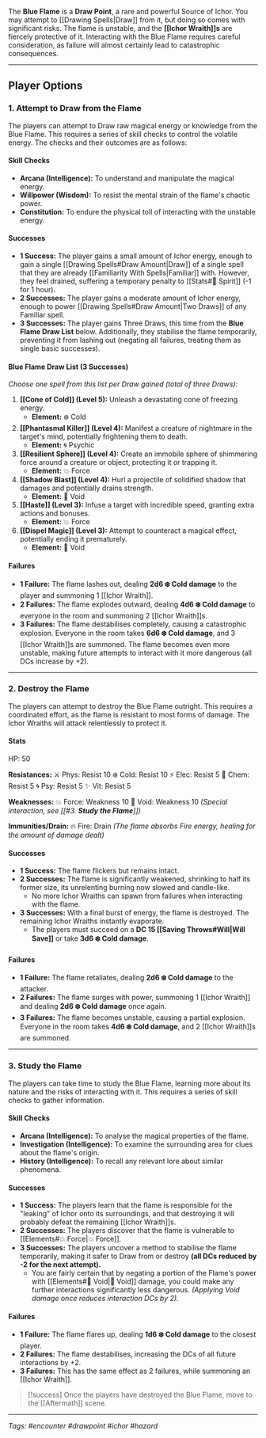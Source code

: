 The **Blue Flame** is a **Draw Point**, a rare and powerful Source of Ichor. You may attempt to [[Drawing Spells|Draw]] from it, but doing so comes with significant risks. The flame is unstable, and the **[[Ichor Wraith]]s** are fiercely protective of it. Interacting with the Blue Flame requires careful consideration, as failure will almost certainly lead to catastrophic consequences.

---

## Player Options

### 1. **Attempt to Draw from the Flame**

The players can attempt to Draw raw magical energy or knowledge from the Blue Flame. This requires a series of skill checks to control the volatile energy. The checks and their outcomes are as follows:

#### **Skill Checks**

- **Arcana (Intelligence):** To understand and manipulate the magical energy.
- **Willpower (Wisdom):** To resist the mental strain of the flame's chaotic power.
- **Constitution:** To endure the physical toll of interacting with the unstable energy.

#### **Successes**

- **1 Success:** The player gains a small amount of Ichor energy, enough to gain a single [[Drawing Spells#Draw Amount|Draw]] of a single spell that they are already [[Familiarity With Spells|Familiar]] with. However, they feel drained, suffering a temporary penalty to [[Stats#💙 Spirit]] (-1 for 1 hour).
- **2 Successes:** The player gains a moderate amount of Ichor energy, enough to power [[Drawing Spells#Draw Amount|Two Draws]] of any Familiar spell.
- **3 Successes:** The player gains Three Draws, this time from the **Blue Flame Draw List** below. Additionally, they stabilise the flame temporarily, preventing it from lashing out (negating all failures, treating them as single basic successes).

#### **Blue Flame Draw List (3 Successes)**

*Choose one spell from this list per Draw gained (total of three Draws):*

1. **[[Cone of Cold]] (Level 5):** Unleash a devastating cone of freezing energy.
    - **Element:** ❄️ Cold
2. **[[Phantasmal Killer]] (Level 4):** Manifest a creature of nightmare in the target's mind, potentially frightening them to death.
    - **Element:** 🌀 Psychic
3. **[[Resilient Sphere]] (Level 4):** Create an immobile sphere of shimmering force around a creature or object, protecting it or trapping it.
    - **Element:** 💥 Force
4. **[[Shadow Blast]] (Level 4):** Hurl a projectile of solidified shadow that damages and potentially drains strength.
    - **Element:** 🌌 Void
5. **[[Haste]] (Level 3):** Infuse a target with incredible speed, granting extra actions and bonuses.
    - **Element:** 💥 Force
6. **[[Dispel Magic]] (Level 3):** Attempt to counteract a magical effect, potentially ending it prematurely.
    - **Element:** 🌌 Void

#### **Failures**

- **1 Failure:** The flame lashes out, dealing **2d6 ❄️ Cold damage** to the player and summoning 1 [[Ichor Wraith]].
- **2 Failures:** The flame explodes outward, dealing **4d6 ❄️ Cold damage** to everyone in the room and summoning 2 [[Ichor Wraith]]s.
- **3 Failures:** The flame destabilises completely, causing a catastrophic explosion. Everyone in the room takes **6d6 ❄️ Cold damage**, and 3 [[Ichor Wraith]]s are summoned. The flame becomes even more unstable, making future attempts to interact with it more dangerous (all DCs increase by +2).

---

### 2. **Destroy the Flame**

The players can attempt to destroy the Blue Flame outright. This requires a coordinated effort, as the flame is resistant to most forms of damage. The Ichor Wraiths will attack relentlessly to protect it.

#### Stats

HP: 50

**Resistances:**
⚔️ Phys: Resist 10
❄️ Cold: Resist 10
⚡ Elec: Resist 5
🧪 Chem: Resist 5
🌀 Psy: Resist 5
✨ Vit: Resist 5

**Weaknesses:**
💥 Force: Weakness 10
🌌 Void: Weakness 10 *(Special interaction, see [[#3. **Study the Flame**]])*

**Immunities/Drain:**
🔥 Fire: Drain *(The flame absorbs Fire energy, healing for the amount of damage dealt)*

#### **Successes**

- **1 Success:** The flame flickers but remains intact.
- **2 Successes:** The flame is significantly weakened, shrinking to half its former size, its unrelenting burning now slowed and candle-like.
  - No more Ichor Wraiths can spawn from failures when interacting with the flame.
- **3 Successes:** With a final burst of energy, the flame is destroyed. The remaining Ichor Wraiths instantly evaporate.
  - The players must succeed on a **DC 15 [[Saving Throws#Will|Will Save]]** or take **3d6 ❄️ Cold damage**.

#### **Failures**

- **1 Failure:** The flame retaliates, dealing **2d6 ❄️ Cold damage** to the attacker.
- **2 Failures:** The flame surges with power, summoning 1 [[Ichor Wraith]] and dealing **2d6 ❄️ Cold damage** once again.
- **3 Failures:** The flame becomes unstable, causing a partial explosion. Everyone in the room takes **4d6 ❄️ Cold damage**, and 2 [[Ichor Wraith]]s are summoned.

---

### 3. **Study the Flame**

The players can take time to study the Blue Flame, learning more about its nature and the risks of interacting with it. This requires a series of skill checks to gather information.

#### **Skill Checks**

- **Arcana (Intelligence):** To analyse the magical properties of the flame.
- **Investigation (Intelligence):** To examine the surrounding area for clues about the flame's origin.
- **History (Intelligence):** To recall any relevant lore about similar phenomena.

#### **Successes**

- **1 Success:** The players learn that the flame is responsible for the "leaking" of Ichor onto its surroundings, and that destroying it will probably defeat the remaining [[Ichor Wraith]]s.
- **2 Successes:** The players discover that the flame is vulnerable to [[Elements#💥 Force|💥 Force]].
- **3 Successes:** The players uncover a method to stabilise the flame temporarily, making it safer to Draw from or destroy **(all DCs reduced by -2 for the next attempt).**
  - You are fairly certain that by negating a portion of the Flame's power with [[Elements#🌌 Void|🌌 Void]] damage, you could make any further interactions significantly less dangerous. *(Applying Void damage once reduces interaction DCs by 2).*

#### **Failures**

- **1 Failure:** The flame flares up, dealing **1d6 ❄️ Cold damage** to the closest player.
- **2 Failures:** The flame destabilises, increasing the DCs of all future interactions by +2.
- **3 Failures:** This has the same effect as 2 failures, while summoning an [[Ichor Wraith]].

> [!success] Once the players have destroyed the Blue Flame, move to the [[Aftermath]] scene.

---
*Tags: #encounter #drawpoint #ichor #hazard*
